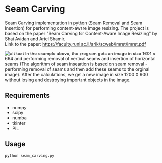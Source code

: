 # Seam Carving
Seam Carving implementation in python (Seam Removal and Seam Insertion) for performing content-aware image resizing.
The project is based on the paper "Seam Carving for Content-Aware Image Resizing" by Shai Avidan and Ariel Shamir.  
Link to the paper: https://faculty.runi.ac.il/arik/scweb/imret/imret.pdf  

![alt text](./images/Animation.gif?raw=true)
In the example above, the program gets an image in size 1601 x 664 and performing removal of vertical seams and insertion of horizontal seams 
(The algorithm of seam inseartion is based on seam removal - performing removal of seams and then add these seams to the orginal image).
After the calculations, we get a new image in size 1200 X 900 without losing and destroying important objects in the image.

## Requirements
* numpy
* scipy
* numba
* tkinter
* PIL

## Usage
```
python seam_carving.py
```
